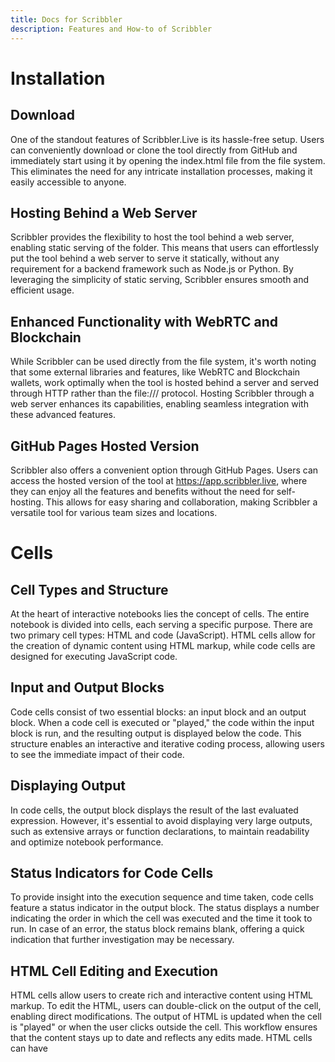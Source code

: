 ```yaml
---
title: Docs for Scribbler
description: Features and How-to of Scribbler
---
```



# Installation
## Download
One of the standout features of Scribbler.Live is its hassle-free setup. Users can conveniently download or clone the tool directly from GitHub and immediately start using it by opening the index.html file from the file system. This eliminates the need for any intricate installation processes, making it easily accessible to anyone.

## Hosting Behind a Web Server
Scribbler provides the flexibility to host the tool behind a web server, enabling static serving of the folder. This means that users can effortlessly put the tool behind a web server to serve it statically, without any requirement for a backend framework such as Node.js or Python. By leveraging the simplicity of static serving, Scribbler ensures smooth and efficient usage.

## Enhanced Functionality with WebRTC and Blockchain
While Scribbler can be used directly from the file system, it's worth noting that some external libraries and features, like WebRTC and Blockchain wallets, work optimally when the tool is hosted behind a server and served through HTTP rather than the file:/// protocol. Hosting Scribbler through a web server enhances its capabilities, enabling seamless integration with these advanced features.

## GitHub Pages Hosted Version
Scribbler also offers a convenient option through GitHub Pages. Users can access the hosted version of the tool at https://app.scribbler.live, where they can enjoy all the features and benefits without the need for self-hosting. This allows for easy sharing and collaboration, making Scribbler a versatile tool for various team sizes and locations.

# Cells
## Cell Types and Structure
At the heart of interactive notebooks lies the concept of cells. The entire notebook is divided into cells, each serving a specific purpose. There are two primary cell types: HTML and code (JavaScript). HTML cells allow for the creation of dynamic content using HTML markup, while code cells are designed for executing JavaScript code.

## Input and Output Blocks
Code cells consist of two essential blocks: an input block and an output block. When a code cell is executed or "played," the code within the input block is run, and the resulting output is displayed below the code. This structure enables an interactive and iterative coding process, allowing users to see the immediate impact of their code.

## Displaying Output
In code cells, the output block displays the result of the last evaluated expression. However, it's essential to avoid displaying very large outputs, such as extensive arrays or function declarations, to maintain readability and optimize notebook performance.

## Status Indicators for Code Cells
To provide insight into the execution sequence and time taken, code cells feature a status indicator in the output block. The status displays a number indicating the order in which the cell was executed and the time it took to run. In case of an error, the status block remains blank, offering a quick indication that further investigation may be necessary.

## HTML Cell Editing and Execution
HTML cells allow users to create rich and interactive content using HTML markup. To edit the HTML, users can double-click on the output of the cell, enabling direct modifications. The output of HTML is updated when the cell is "played" or when the user clicks outside the cell. This workflow ensures that the content stays up to date and reflects any edits made. HTML cells can have <style> tags also inside them.

## Manipulating Cells
Scribbler provides flexibility in managing cells within the notebook. Users can easily add, delete, and rearrange cells to customize the flow and structure of their code. This feature allows for an iterative development process, facilitating experimentation and refining ideas.

## Accessing HTML Elements
A powerful capability of Scribbler is the ability to access elements created in HTML cells from code cells. This can be achieved using JavaScript methods such as document.getElementById or document.querySelector. Additionally, users can leverage the popular jQuery library by loading or importing it into the notebook, granting access to convenient $() syntax (refer to "Using external libraries").


# Cell Menu
Located conveniently in the corner of each cell, the cell-menu provides a wide array of options to streamline workflow and maximize productivity. By understanding and leveraging these operations, users can tailor their notebook to their specific needs and preferences.

## Toggling Cell Types
One of the primary functions of the cell-menu is the ability to toggle the cell type between code and HTML. This feature empowers users to switch seamlessly between writing and executing JavaScript code and creating dynamic HTML content. By simply toggling to the desired cell type from the cell-menu, users can adapt their notebook to accommodate different coding and content creation tasks.

## Running/Playing Cells
The cell-menu includes a "play" button (►) that enables users to execute the code within a code cell or display the rendered HTML content. By clicking this button, users can quickly and effortlessly run the code or view the generated output, facilitating an interactive and iterative development process. This real-time feedback loop enhances debugging and ensures accurate results. A cell can also be played using the keyboard shortcuts - Shift-Enter or Cntrl-Enter.

## Rearranging Cells
To optimize the organization and flow of the notebook, the cell-menu offers options to move cells up (↑) or down (↓). This functionality allows users to adjust the sequence of cells, ensuring logical order and coherence within the notebook. By simply selecting the appropriate directional button from the cell-menu, users can rearrange cells effortlessly, promoting a smooth and intuitive experience.

## Adding and Deleting Cells
To adapt the notebook's structure and accommodate evolving requirements, the cell-menu provides options to add new cells or delete existing ones. By selecting the "Add Cell" button (✛), users can easily insert a new cell below the current cell, facilitating the addition of new content or code. Conversely, the "Delete Cell" button (☓) empowers users to remove unnecessary or redundant cells, maintaining a clean and concise notebook structure. Cell can be added using Option/Alt-Enter.

# File Menu - Loaing and Saving

## Downloading Notebooks as .jsnb Files
To preserve and share their current work, users can download the notebook as a .jsnb file. By selecting the "Download" option, the current notebook is saved as a .jsnb file on the local machine. This capability enables easy backup, offline access, and sharing with others.

## Opening Local .jsnb Files
Scribbler allows users to open .jsnb files directly from their local machines. By selecting the "Open" option, users can browse their file system and choose the desired .jsnb file. This functionality simplifies the process of accessing existing notebooks and fosters a smooth workflow.

## GitHub Integration:
Scribbler offers seamless integration with GitHub. Users can load a file from a GitHub repository or push a file to a GitHub repository directly from the notebook interface. Upon selecting the GitHub option, an authentication dialogue will appear, requesting an access token, username/owner name, repository, and file path. It's important to note that the access token is not stored in the backend and is solely used for authenticating GitHub API calls. This integration simplifies collaboration, version control, and enables efficient teamwork.

## Exporting as HTML
Scribbler provides the ability to export the current notebook as an HTML file. By selecting the "Download as HTML" option, the notebook is saved as an HTML file on the local machine. HTML cells will be displayed as rendered HTML, while code cells will display both the code and the output as HTML. This export option is particularly useful for sharing notebooks with individuals who do not have access to the notebook interface but still need to view the content.

## Downloading Output as HTML
In scenarios where only the output of the notebook is required, users can download the output as an HTML file. By selecting the "Download only output as HTML" option, the current notebook's output is saved as an HTML file on the local machine. This feature allows users to extract and share the results of their notebook without including the underlying code.

## Downloading Code as a JavaScript File
For users who wish to extract the code in their notebooks, Scribbler offers the option to download the code as a single JavaScript file. By selecting the "Download as JS" option, the code in cells is saved as a standalone JavaScript file. This capability facilitates code reuse, archiving, and further development outside the notebook environment.

# Edit Menu
## Inserting Code Cells
To add additional code blocks to the notebook, users can insert a blank code-type cell at the end of the current notebook. This feature empowers users to continue their coding workflow and experiment with new code snippets. By selecting the "Insert Code Cell" option, a new code cell is added, ready for users to write and execute JavaScript code.

## Inserting HTML Cells
By selecting the "Insert HTML Cell" option, a blank HTML-type cell is inserted at the end of the current notebook. This feature provides users with the flexibility to add rich media, interactive elements, or structured content to their notebooks.

## Inserting Style Cells
To enhance the visual presentation and styling of HTML content within the notebook, users can insert a style cell. This unique cell type consists of a blank HTML-type cell with <style> tags already included. By selecting the "Insert Style Cell" option, users can effortlessly add a style cell at the end of the current notebook. This feature enables users to apply custom styles, modify existing styles, or create CSS rules specifically tailored to their notebook's content.

## Options
You can open options dialogue box to edit the options of the notebook. Currently you can set "Run the code when the file is loaded". If this is clicked, when the notebook is opened all the code cells in the notbook are played as soon as the notebook is loaded. This is useful when building an interactive application using Scribbler.

# URL Structure
## GitHub Pages Deployment
Scribble is deployed on GitHub Pages - the URL for the same is: [https://app.scribbler.live](https://app.scribbler.live). This URL serves as the main link for accessing the deployed app. Users can open this link in their web browser to interact with the notebook directly on the website.

## Downloaded App
When the Scribbler App file is downloaded and saved locally, the URL will be in the format: file://path/index.html. Users can access the downloaded notebook by opening the local file in their web browser. This option allows for offline access and the ability to work on the notebook without an internet connection.

## Linking with Anchors
Users can attach an anchor to the main link to specify a particular file to be loaded into the notebook. For example, appending "#./examples/Hello-world.jsnb" to the main link (https://app.scribbler.live/) will result in the file "Hello-world.jsnb" being loaded into the notebook. The file must be publicly available to be loaded in this fashion.

## GitHub File Loading
GitHub files can be loaded using a shorter notation: "github:user-name/repo/path-of-file". For instance, the file "Hello-world.jsnb" from the repository owned by "gopi-suvanam" can be linked as: https://app.scribbler.live#github:gopi-suvanam/jsnb/examples/Hello-world.jsnb. If the repository is public, Scribbler will attempt to retrieve the file and load it into the notebook. In case of a private repository, a GitHub authentication dialogue will appear to ensure proper access.

## Sharing and Collaboration
When a file is loaded from or pushed to GitHub, the URL updates to reflect the loaded file's path. This updated URL can be shared with others, simplifying collaboration. By sharing the URL, collaborators can easily access the notebook and work together seamlessly.

## Embedding
The link with the anchor tag and file path can be embedded in other applications/websites directly using iframe. For example to embed the Hello-world notebook one can use the code: 
	
	<iframe src="https://app.scribbler.live/#./examples/Hello-world.jsnb" height="400" width="100%" style="width:100%;border: thin solid black;" allowfullscreen="" frameborder="0"></iframe>
	
This displays the menu, code input and the output. If you want to see only the output use this code instead:
	
	<iframe src="https://app.scribbler.live/#./examples/Hello-world.jsnb" height="400" width="100%" style="width:100%;border: thin solid black;" allowfullscreen="" frameborder="0" sandbox="allow-scripts allow-top-navigation-by-user-activation allow-popups"></iframe>
	
This runs the notebook in a sandboxed environment. Note: if you want the code of the notebook to run when the notebook is loaded in the embedded page, click "Run the code when the file is loaded" in Edit->Options menu.


# Special Functions

These are some inbuilt functions of Scribbler to make coding simple.

## show(..)
The show() function is a powerful tool that displays an object in the output cell. It is important to note that when using show(), the displayed content should not be excessively large to avoid truncation. This function allows users to visualize and inspect objects conveniently within the notebook environment.

## curr_cell()
The curr_cell() function returns the element corresponding to the output of the current code cell. It provides users with direct access to the output element, enabling further customization or manipulation as needed. It's worth noting that these functions may behave differently when called from within asynchronous code due to the asynchronous nature of their execution.

## get_dom(id):
The get_dom() function is a shorthand notation for window.getElementById. It allows users to access DOM elements easily by providing the element's ID. By leveraging get_dom(), users can retrieve specific elements and interact with them within their code cells.

## wait_for_dom(id)
The wait_for_dom() function is an asynchronous version of get_dom(). It allows users to wait for a specific DOM element to become available and resolves to the element once it is accessible. This is particularly useful when a DOM element is being created asynchronously by another activity. Users can utilize wait_for_dom() in combination with promises or within async functions to ensure proper synchronization and handling of DOM elements.

## load_file()
The load_file() function opens the file browser and resolves to the contents of a selected file. This function enables users to read and access the contents of files directly within the notebook. By leveraging load_file(), users can seamlessly integrate external data or leverage the content of external files within their notebooks. The function is asynchronous and resolves to the contents of the file. 

## load_script(url)
The load_script() function is used to load an external JavaScript file from a specified URL. For example, users can load libraries such as jQuery by calling load_script("https://code.jquery.com/jquery-3.6.3.min.js"). This capability allows users to incorporate additional functionality or external libraries into their notebook environment effortlessly. The function by default loads the script asynchronously. To load the script synchronously use: load_script(url,false).

## import_module(module, features)
The import_module() function is used to load an ES6 module from a specified file location. Users can specify the module location with the "module" parameter and define the desired features using a dictionary called "features". The keys within the "features" dictionary are loaded from the module and exposed globally, allowing users to access and utilize specific functionalities. This function enhances the modularity and extensibility of Scribbler.

# Keyboard Shortcuts
These shortcuts work when a code cell is in focus:

Ctrl-Enter/Cmd-Enter: Run the current cell
Shift-Enter': Run the current cell and go to next cell
Alt-Enter/Option-Enter: Insert new cell
Alt-D/Option-D: Delete the current cell (no undo at the moment, so be careful)
Alt/Option-Up Arrow: Move the cell up
Alt/Option-Up Down: Move the cell down
These shortcuts are global

Alt-R/Option-R: Run all the cells
Ctrl-G: Import from/Push to GitHub
Ctrl-S: Download the jsnb to local machine
Ctrl-O: Load a jsnb from local machine

# Using External Libraries

Scribbler provides the flexibility to leverage external libraries, enhancing the functionality and empowering users to access a wide range of resources. We will explore two specially built functions for utilizing external libraries: load_script() and import_module(). Additionally, we will discuss the dynamic import feature of ES6 modules and highlight the preloaded libraries D3 and Plotlyjs, along with the DI-Labs sister project. By leveraging these capabilities, users can expand the capabilities of their notebooks, access powerful data manipulation and visualization tools, and tap into a vast ecosystem of libraries and resources.

## Loading Scripts with load_script()
The load_script() function is designed to load external scripts into interactive notebooks. By providing the URL of the desired script, such as load_script("https://code.jquery.com/jquery-3.6.3.min.js") to load JQuery, users can effortlessly incorporate libraries and functionality into their notebooks. This function simplifies the process of integrating external resources, enabling users to harness the power of popular JavaScript libraries.

## Importing ES6 Modules with import_module()
The import_module() function offers a convenient way to load ES6 modules within interactive notebooks. Users can specify the module's file location as the "module" parameter and define the desired features using a dictionary called "features". The keys within the "features" dictionary are loaded from the module and exposed globally, allowing users to access and utilize specific functionalities. This capability enhances the modularity and extensibility of interactive notebooks, enabling seamless integration of ES6 modules.

## Dynamic Import with ES6 Modules
Interactive notebooks also support the dynamic import feature of ES6 modules. Users can utilize the import() function to load modules dynamically, specifying the URL of the module to be loaded. For example, import("https://unpkg.com/jquery@3.3.1/dist/jquery.min.js") loads the JQuery library dynamically into the notebook. This feature provides flexibility and on-demand loading of modules, enabling users to access specific functionalities when needed.

## Preloaded Libraries and DI-Labs
D3 and Plotlyjs libraries are preloaded in Scribbler, offering powerful data visualization capabilities. Additionally, the DI-Labs sister project provides an easy-to-use interface for working with data, including plotting, array manipulation, and scientific computing. Users can explore the provided example at https://decentralized-intelligence.com/jsnb/#/jsnb/examples/AMM-Simulation.jsnb to gain insights into the potential of DI-Labs and its integration within interactive notebooks.





	
	
